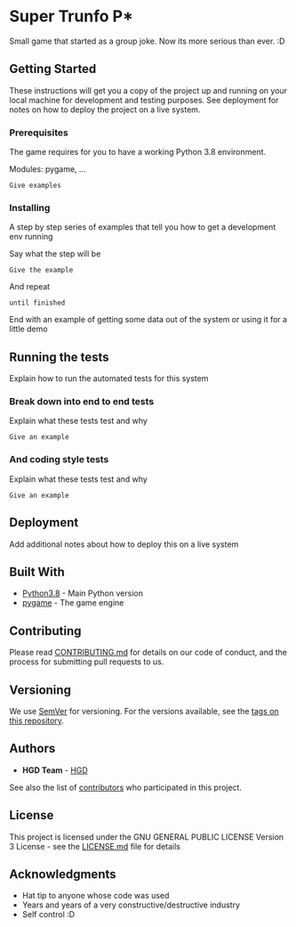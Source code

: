 # Super Trunfo P*

Small game that started as a group joke. Now its more serious than ever. :D

## Getting Started

These instructions will get you a copy of the project up and running on your local machine for development and testing purposes. See deployment for notes on how to deploy the project on a live system.

### Prerequisites

The game requires for you to have a working Python 3.8 environment.

Modules: pygame, ...

```
Give examples
```

### Installing

A step by step series of examples that tell you how to get a development env running

Say what the step will be

```
Give the example
```

And repeat

```
until finished
```

End with an example of getting some data out of the system or using it for a little demo

## Running the tests

Explain how to run the automated tests for this system

### Break down into end to end tests

Explain what these tests test and why

```
Give an example
```

### And coding style tests

Explain what these tests test and why

```
Give an example
```

## Deployment

Add additional notes about how to deploy this on a live system

## Built With

* [Python3.8](https://www.python.org/dev/peps/pep-0569/) -  Main Python version
* [pygame](https://www.pygame.org/) - The game engine

## Contributing

Please read [CONTRIBUTING.md](https://github.com/kantharos-net/super-trunfo-p/blob/master/CONTRIBUTING.md) for details on our code of conduct, and the process for submitting pull requests to us.

## Versioning

We use [SemVer](http://semver.org/) for versioning. For the versions available, see the [tags on this repository](https://github.com/kantharos-net/super-trunfo-p/tags).

## Authors

* **HGD Team** - [HGD](https://github.com/orgs/kantharos-net/teams/high-ground-defenders)

See also the list of [contributors](https://github.com/kantharos-net/super-trunfo-p/graphs/contributors) who participated in this project.

## License

This project is licensed under the GNU GENERAL PUBLIC LICENSE Version 3 License - see the [LICENSE.md](https://github.com/kantharos-net/super-trunfo-p/blob/master/LICENSE.md) file for details

## Acknowledgments

* Hat tip to anyone whose code was used
* Years and years of a very constructive/destructive industry
* Self control :D
